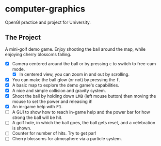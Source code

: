 # computer-graphics
OpenGl practice and project for University.

## The Project
A mini-golf demo game. Enjoy shooting the ball around the map, while enjoying cherry blossoms falling.

 - [x] Camera centered around the ball or by pressing <kbd>c</kbd> to switch to free-cam mode.
   - [x] In centered view, you can zoom in and out by scrolling.
 - [x] You can make the ball glow (or not) by pressing the <kbd>f</kbd>.
 - [x] A basic map to explore the demo game's capabilities.
 - [x] A nice and simple collision and gravity system.
 - [x] Shoot the ball by holding down <kbd>LMB</kbd> (left mouse button) then moving the mouse to set the power and releasing it!
 - [x] An in-game help with <kbd>F1</kbd>.
 - [ ] A GUI to show how to reach in-game help and the power bar for how strong the ball will be hit.
 - [ ] A golf hole, in which the ball goes, the ball gets reset, and a celebration is shown.
 - [ ] Counter for number of hits. Try to get par!
 - [ ] Cherry blossoms for atmosphere via a particle system.
